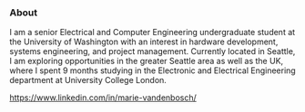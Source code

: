 ### About

I am a senior Electrical and Computer Engineering undergraduate student at the University of Washington with an interest in hardware development, systems engineering, and project management. Currently located in Seattle, I am exploring opportunities in the greater Seattle area as well as the UK, where I spent 9 months studying in the Electronic and Electrical Engineering department at University College London.

https://www.linkedin.com/in/marie-vandenbosch/
